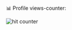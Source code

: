 



📊 Profile views-counter:

<img src="https://profile-counter.glitch.me/eskaper2/count.svg" alt="hit counter" align="center">

<!--
**Escaper2/Escaper2** is a ✨ _special_ ✨ repository because its `README.md` (this file) appears on your GitHub profile.

Here are some ideas to get you started:

- 🔭 I’m currently working on ...
- 🌱 I’m currently learning ...
- 👯 I’m looking to collaborate on ...
- 🤔 I’m looking for help with ...
- 💬 Ask me about ...
- 📫 How to reach me: ...
- 😄 Pronouns: ...
- ⚡ Fun fact: ...
<img src="https://github.com/Escaper2/Escaper2/blob/master/images/wakatime_weekly_language_stats.svg" />
-->
